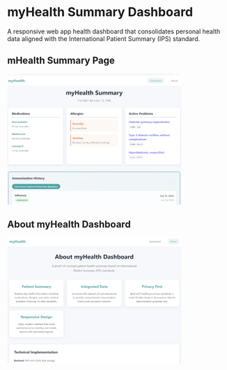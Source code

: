 # myHealth Summary Dashboard 

A responsive web app health dashboard that consolidates personal health data aligned with the International Patient Summary (IPS) standard.

<H2>mHealth Summary Page</H2>
<img src="assets/myhealth-summary.png" alt="myHealth Summary" width="400"><br>

<H2>About myHealth Dashboard</H2>
<img src="assets/about-myhealth-dashboard.png" alt="About myHealth Dashboard" width="400">
